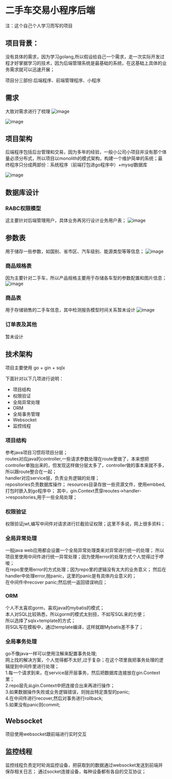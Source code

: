 # 二手车交易小程序后端

注：这个自己个人学习而写的项目



## 项目背景：
没有具体的需求，因为学习golang,所以假设给自己一个需求，走一次实际开发过程才好掌据学习的技术，因为后端管理系统是最基础的系统，在这基础上具体的业务需求就可以迅速开展；

项目分三部份:后端程序、前端管理程序、小程序

## 需求
大致对需求进行了梳理
![image](https://github.com/kelvinyeung0323/used-car-deal-gobackend/blob/master/doc/images/micro-app-requirements.png)

![image](https://github.com/kelvinyeung0323/used-car-deal-gobackend/blob/master/doc/images/micro-app-requirement2.png)

## 项目架构
后端程序包括后台管理和交易，因为多年的经验，一般小公司小项目并没有那个体量必须分布式，所以项目以monolith的模式架构，构建一个维护简单的系统；最终程序只分成两部份：系统程序（前端打包进go程序中）+mysql数据库

![image](https://github.com/kelvinyeung0323/used-car-deal-gobackend/blob/master/doc/images/architecture.png)


## 数据库设计
### RABC权限模型
这主要针对后端管理用户，具体业务再另行设计业务用户表；
![image](https://github.com/kelvinyeung0323/used-car-deal-gobackend/blob/master/doc/images/database/user-role-res.png)

## 参数表
用于储存一些参数，如国别、省市区、汽车级别、能源类型等等信息；
![image](https://github.com/kelvinyeung0323/used-car-deal-gobackend/blob/master/doc/images/database/param.png)

### 商品规格表
因为主要针对二手车，所以产品规格主要用于存储各车型的参数配置和图片信息；
![image](https://github.com/kelvinyeung0323/used-car-deal-gobackend/blob/master/doc/images/database/item-spec.png)

### 商品表
用于存储销售的二手车信息，其中检测报告模型时间关系暂未设计
![image](https://github.com/kelvinyeung0323/used-car-deal-gobackend/blob/master/doc/images/database/product.png)
### 订单表及其他
暂未设计



## 技术架构
项目主要使用 go + gin + sqlx 

下面针对以下几项进行说明：
- 项目结构
- 权限验证
- 全局异常处理
- ORM
- 全局事务管理
- Websocket
- 监控线程

### 项目结构
参考java项目习惯将项目分层；  
routes对应java的controller,一些请求参数处理在route里做了，本来想把controller单独出来的，但发现这样做分层太多了，controller做的事本来就不多，所以跟route整合在一起；   
handler对应service层，负责业务逻辑的处理；  
repositories负责数据库操作； 
resources目录存放一些资源文件，使用embbed,打包时嵌入到go程序中；
其中，gin.Context贯穿reoutes->handler->respositories,用于一些全局处理；

### 权限验证
权限验证jwt,编写中间件对请求进行拦截验证权限；这里不多说，网上很多资料；

### 全局异常处理
一般java web应用都会设置一个全局异常处理类来对异常进行统一的处理；
所以项目里使用中间件进行统一异常处理；因为使用error的处理方式个人觉得过于啰唆；  
在repo里使用error的方式处理；因为repo里的逻辑没有太大的业务意义；
然后在handler中处理error,抛panic，这里的panic是有具体内业意义的；   
在中间件中recover panic;然后统一返回错误响应；


### ORM
个人不太喜欢gorm，喜欢java的mybatis的模式；  
本人对SQL比较熟悉，所以gorm的模式太别扭，不如写SQL来的方便；  
所以选择了sqlx+template的方式；   
将SQL写在模板中，通过template编译，这样就跟Mybatis差不多了；

### 全局事务处理
go不像java一样可以使用注解来配置事务处理;     
网上找的解决方案，个人觉得都不太好,过于复杂；在这个项里我把事务处理的逻辑提到中间件里进行处理；  
1.每一个请求到来，在service层开层事务，然后把数据库连接放在gin.Context里；    
2.repo层先从gin.Context中把连接合出来再进行操作；    
3.如果数据操作失败或业务逻辑错误，则抛出特定类型的panic;   
4.在中间件进行recover,然后对事务进行rollback;    
5.如果没有panic则commit;    


## Websocket
项目使用websocket跟前端进行实时交互


## 监控线程
监控线程负责定时轮询监控设备，把获取到的数据通过websocket发送到前端并保存相关日志；
通过socket连接设备，每种设备都有各自的交互协议；



